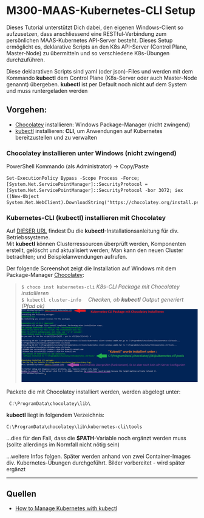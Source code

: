[10]: https://chocolatey.org/install
[20]: https://kubernetes.io/de/docs/tasks/tools/install-kubectl/
[30]: https://rancher.com/learning-paths/how-to-manage-kubernetes-with-kubectl/

# M300-MAAS-Kubernetes-CLI Setup

Dieses Tutorial unterstützt Dich dabei, den eigenen Windows-Client so aufzusetzen, dass anschliessend eine RESTful-Verbindung zum persönlichen MAAS-Kubernetes API-Server besteht. Dieses Setup ermöglicht es, deklarative Scripts an den K8s API-Server (Control Plane, Master-Node) zu übermitteln und so verschiedene K8s-Übungen durchzuführen. 

Diese deklarativen Scripts sind yaml (oder json)-Files und werden mit dem Kommando **kubectl** dem Control Plane (K8s-Server oder auch Master-Node genannt) übergeben. **kubectl** ist per Default noch nicht auf dem System und muss runtergeladen werden

## Vorgehen:
- [Chocolatey][10] installieren: Windows Package-Manager (nicht zwingend)
- [kubectl][20] installieren: **CLI**, um Anwendungen auf Kubernetes bereitzustellen und zu verwalten

### Chocolatey installieren unter Windows (nicht zwingend)
PowerShell Kommando (als Administrator) -> Copy/Paste
```
Set-ExecutionPolicy Bypass -Scope Process -Force; [System.Net.ServicePointManager]::SecurityProtocol = [System.Net.ServicePointManager]::SecurityProtocol -bor 3072; iex ((New-Object System.Net.WebClient).DownloadString('https://chocolatey.org/install.ps1'))
```

### Kubernetes-CLI (kubectl) installieren mit Chocolatey
Auf [DIESER URL][20] findest Du die **kubectl**-Installationsanleitung für div. Betriebssysteme. <br>
Mit **kubectl** können Clusterressourcen überprüft werden, Komponenten erstellt, gelöscht und aktualisiert werden; Man kann den neuen Cluster betrachten; und Beispielanwendungen aufrufen.

Der folgende Screenshot zeigt die Installation auf Windows mit dem Package-Manager [Chocolatey][10]:

> `$ choco inst kubernetes-cli` _K8s-CLI Package mit Chocolatey installieren_<br>
> `$ kubectl cluster-info  ` _Checken, ob **kubectl** Output generiert (Pfad ok)_ <br>
  ![Screenshot](images/02_install_kubernetes-cli.png) 

Packete die mit Chocolatey installiert werden, werden abgelegt unter: 
```
 C:\ProgramData\chocolatey\lib\
```

**kubectl** liegt in folgendem Verzeichnis:<br>

```
C:\ProgramData\chocolatey\lib\kubernetes-cli\tools
```
...dies für den Fall, dass die **$PATH**-Variable noch ergänzt werden muss (sollte allerdings im Normfall nicht nötig sein)

...weitere Infos folgen. Später werden anhand von zwei Container-Images div. Kubernetes-Übungen durchgeführt. Bilder vorbereitet - wird später ergänzt


- - - 

## Quellen
- [How to Manage Kubernetes with kubectl][30] 
